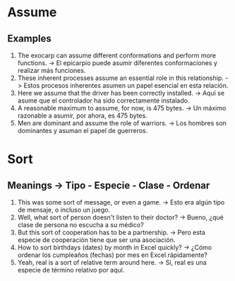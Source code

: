 # Assume  

## Examples  

1. The exocarp can assume different conformations and perform more functions. -> El epicarpio puede asumir diferentes conformaciones y realizar más funciones.
2. These inherent processes assume an essential role in this relationship. -> Estos procesos inherentes asumen un papel esencial en esta relación.
3. Here we assume that the driver has been correctly installed. -> Aquí se asume que el controlador ha sido correctamente instalado.
4. A reasonable maximum to assume, for now, is 475 bytes. -> Un máximo razonable a asumir, por ahora, es 475 bytes.
5. Men are dominant and assume the role of warriors. -> Los hombres son dominantes y asuman el papel de guerreros.

# Sort  

## Meanings -> Tipo - Especie - Clase - Ordenar  

1. This was some sort of message, or even a game. -> Esto era algún tipo de mensaje, o incluso un juego.
2. Well, what sort of person doesn't listen to their doctor? -> Bueno, ¿qué clase de persona no escucha a su médico?
3. But this sort of cooperation has to be a partnership. -> Pero esta especie de cooperación tiene que ser una asociación.
4. How to sort birthdays (dates) by month in Excel quickly? -> ¿Cómo ordenar los cumpleaños (fechas) por mes en Excel rápidamente?
5.  Yeah, real is a sort of relative term around here. -> Sí, real es una especie de término relativo por aquí.
